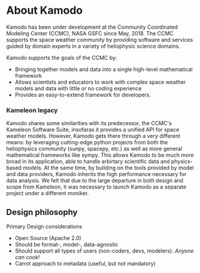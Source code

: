 # About Kamodo

Kamodo has been under development at the Community Coordinated Modeling Center (CCMC), NASA GSFC since May, 2018. The CCMC supports the space weather community by providing software and services guided by domain experts in a variety of heliophysic science domains.

Kamodo supports the goals of the CCMC by:

* Bringing together models and data into a single high-level mathematical framework
* Allows scientists and educators to work with complex space weather models and data with little or no coding experience
* Provides an easy-to-extend framework for developers.

### Kameleon legacy

Kamodo shares some similarities with its predecessor, the CCMC's Kameleon Software Suite, insofaras it provides a unified API for space weather models. However, Kamodo gets there through a very different means: by leveraging cutting-edge python projects from both the heliophysics community (sunpy, spacepy, etc.) as well as more general mathematical frameworks like sympy. This allows Kamodo to be much more broad in its application, able to handle arbirtary scientific data and physics-based models. At the same time, by  building on the tools provided by model and data providers, Kamodo inherits the high performance necessary for data analysis. We felt that due to the large departure in both design and scope from Kameleon, it was necessary to launch Kamodo as a separate project under a different moniker.

## Design philosophy

Primary Design considerations

* Open Source (Apache 2.0)
* Should be format-, model-, data-agnostic
* Should support all types of users (non-coders, devs, modelers). *Anyone can cook!*
* Carrot approach to metadata (useful, but not mandatory)
